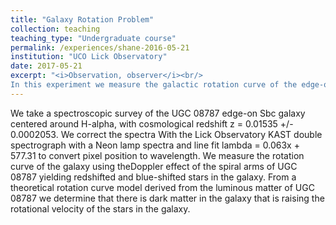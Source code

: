 ```yaml
---
title: "Galaxy Rotation Problem"
collection: teaching
teaching_type: "Undergraduate course"
permalink: /experiences/shane-2016-05-21
institution: "UCO Lick Observatory"
date: 2017-05-21
excerpt: "<i>Observation, observer</i><br/>
In this experiment we measure the galactic rotation curve of the edge-on spiral galaxy UGC 08787. We derive a theoretical model of the rotation curve by calculating its mass from a measured luminosity curve in order to compare to the measured rotation curve of UGC 08787 to conclude if dark matter is present."
---
```


We take a spectroscopic survey of the UGC 08787 edge-on Sbc galaxy centered around H-alpha, with cosmological redshift z = 0.01535 +/- 0.0002053.  We correct the spectra With the Lick Observatory KAST double spectrograph with a Neon lamp spectra and line fit lambda = 0.063x + 577.31 to convert pixel position to wavelength.  We measure the rotation curve of the galaxy using theDoppler effect of the spiral arms of UGC 08787 yielding redshifted and blue-shifted stars in the galaxy. From a theoretical rotation curve model derived from the luminous matter of UGC 08787 we determine that there is dark matter in the galaxy that is raising the rotational velocity of the stars in the galaxy.

